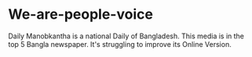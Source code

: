 # We-are-people-voice
Daily Manobkantha is a national Daily of Bangladesh. This media is in the top 5 Bangla newspaper. It's struggling to improve its Online Version.
